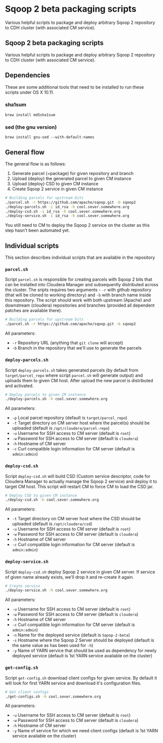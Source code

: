 # Sqoop 2 beta packaging scripts

Various helpful scripts to package and deploy arbitrary Sqoop 2 repository to CDH cluster (with associated CM service).

## Sqoop 2 beta packaging scripts

Various helpful scripts to package and deploy arbitrary Sqoop 2 repository to CDH cluster (with associated CM service).

## Dependencies

These are some additional tools that need to be installed to run these scripts
under OS X 10.11.
### sha1sum
`brew install md5sha1sum`
### sed (the gnu version)
`brew install gnu-sed --with-default-names`


## General flow

The general flow is as follows:

1. Generate parcel (=package) for given repository and branch
2. Upload (deploy) the generated parcel to given CM instance
3. Upload (deploy) CSD to given CM instance
4. Create Sqoop 2 service in given CM instance

```bash
# Building parcels for upstream bits
./parcel.sh -r https://github.com/apache/sqoop.git -b sqoop2
./deploy-parcels.sh -i id_rsa -h cool.sever.somewhere.org
./deploy-csd.sh -i id_rsa -h cool.sever.somewhere.org
./deploy-service.sh -i id_rsa -h cool.sever.somewhere.org
```

You still need to CM to deploy the Sqoop 2 service on the cluster as this step hasn't been automated yet.

## Individual scripts

This section describes individual scripts that are available in the repository

### `parcel.sh`

Script `parcel.sh` is responsible for creating parcels with Sqoop 2 bits that can be installed into Cloudera Manager and subsequently distributed across the cluster. The sripts requires two arguments - `-r` with github repository (that will be cloned to working directory) and `-b` with branch name inside this repository. The script should work with both upstream (Apache) and downstream (cloudera) repositories and branches (provided all dependent patches are available there).

```bash
# Building parcels for upstream bits
./parcel.sh -r https://github.com/apache/sqoop.git -b sqoop2
```

All parameters:

* `-r` Repository URL (anything that `git clone` will accept)
* `-b` Branch in the repository that we'll use to generate the parcels

### `deploy-parcels.sh`

Script `deploy-parcels.sh` takes generated parcels (by default from `target/parcel_repo` where script `parcel.sh` will generate output) and uploads them to given CM host. After upload the new parcel is distributed and activated.

```bash
# Deploy parcels to given CM instance
./deploy-parcels.sh -h cool.sever.somewhere.org
```

All parameters:

* `-p` Local parcel repository (default is `target/parcel_repo`)
* `-t` Target directory on CM server host where the parcel(s) should be uploaded (default is `/opt/cloudera/parcel-repo`)
* `-u` Username for SSH access to CM server (default is `root`)
* `-w` Password for SSH access to CM server (default is `cloudera`)
* `-h` Hostname of CM server
* `-c` Curl compatible login information for CM server (default is `admin:admin`)

### `deploy-csd.sh`

Script `deploy-csd.sh` will build CSD (Custom service descriptor, code for Cloudera Manager to actually manage the Sqoop 2 service) and deploy it to target CM host. This script will restart CM to force CM to load the CSD jar.

```bash
# Deploy CSD to given CM instance
./deploy-csd.sh -h cool.sever.somewhere.org
```

All parameters:

* `-t` Target directory on CM server host where the CSD should be uploaded (default is `/opt/cloudera/csd`)
* `-u` Username for SSH access to CM server (default is `root`)
* `-w` Password for SSH access to CM server (default is `cloudera`)
* `-h` Hostname of CM server
* `-c` Curl compatible login information for CM server (default is `admin:admin`)

### `deploy-service.sh`

Script `deploy-csd.sh` deploy Sqoop 2 service in given CM server. If service of given name already exists, we'll drop it and re-create it again.

```bash
# Create service
./deploy-service.sh -h cool.sever.somewhere.org
```

All parameters:

* `-u` Username for SSH access to CM server (default is `root`)
* `-w` Password for SSH access to CM server (default is `cloudera`)
* `-h` Hostname of CM server
* `-c` Curl compatible login information for CM server (default is `admin:admin`)
* `-n` Name for the deployed service (default is `Sqoop-2-beta`)
* `-s` Hostname where the Sqoop 2 Server should be deployed (default is the same value as has been used for `-h`)
* `-y` Name of YARN service that should be used as dependency for newly deployed service (default is 1st YARN service available on the cluster)

### `get-config.sh`

Script `get-config.sh` download client configs for given service. By default it will look for first YARN service and download it's configuration files.

```bash
# Get client configs
./get-configs.sh -h cool.sever.somewhere.org
```

All parameters:

* `-u` Username for SSH access to CM server (default is `root`)
* `-w` Password for SSH access to CM server (default is `cloudera`)
* `-h` Hostname of CM server
* `-y` Name of service for which we need client configs (default is 1st YARN service available on the cluster)
